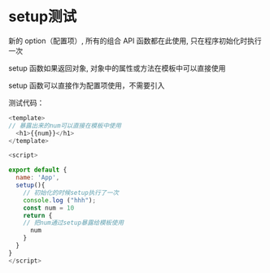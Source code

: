 # setup测试

新的 option（配置项）, 所有的组合 API 函数都在此使用, 只在程序初始化时执行一次

setup 函数如果返回对象, 对象中的属性或方法在模板中可以直接使用

setup 函数可以直接作为配置项使用，不需要引入

测试代码：

```js
<template>
// 暴露出来的num可以直接在模板中使用
  <h1>{{num}}</h1>
</template>

<script>

export default {
  name: 'App',
  setup(){
    // 初始化的时候setup执行了一次
    console.log ("hhh");
    const num = 10
    return {
    // 把num通过setup暴露给模板使用
      num
    }
  }
}
</script>

```

